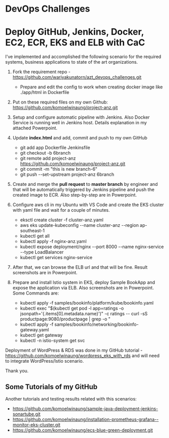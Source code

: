# DevOps Challenges
# Deploy GitHub, Jenkins, Docker, EC2, ECR, EKS and ELB with CaC

I've implemented and accomplished the following scenario for the required systems, business applications to state of the art organizations.

1. Fork the requirement repo - https://github.com/wariyakunatorn/azt_devops_challenges.git 
    - Prepare and edit the config to work when creating docker image like ./app/html in Dockerfile

2. Put on these required files on my own Github: https://github.com/komoelwinaung/project-anz.git

3. Setup and configure automatic pipeline with Jenkins. Also Docker Service is running well in Jenkins host. Details explanation in my attached Powerpoint.

4. Update **index.html** and add, commit and push to my own GitHub
    - git add app Dockerfile Jenkinsfile
    - git checkout -b 6branch
    - git remote add project-anz https://github.com/komoelwinaung/project-anz.git
    - git commit -m "this is new branch-6"
    - git push --set-upstream project-anz 6branch

5. Create and merge the **pull request** to **master branch** by engineer and that will be automatically triggered by Jenkins pipeline and push the created image to ECR. Also step-by-step are in Powerpoint.

6. Configure aws cli in my Ubuntu with VS Code and create the EKS cluster with yaml file and wait for a couple of minutes.
    - eksctl create cluster -f cluster-anz.yaml
    - aws eks update-kubeconfig --name cluster-anz --region ap-southeast-1
    - kubectl get all
    - kubectl apply -f nginx-anz.yaml
    - kubectl expose deployment/nginx --port 8000 --name nginx-service --type LoadBalancer
    - kubectl get services nginx-service
       
7. After that, we can browse the ELB url and that will be fine. Result screenshots are in Powerpoint.

8. Prepare and install Istio system in EKS, deploy Sample BookApp and expose the application via ELB. Also screenshots are in Powerpoint. Some Commands are:
    - kubectl apply -f samples/bookinfo/platform/kube/bookinfo.yaml
    - kubectl exec "$(kubectl get pod -l app=ratings -o jsonpath='{.items[0].metadata.name}')" -c ratings -- curl -sS productpage:9080/productpage | grep -o "<title>.*</title>
    - kubectl apply -f samples/bookinfo/networking/bookinfo-gateway.yaml
    - kubectl get gateway
    - kubectl -n istio-system get svc
          
Deployment of WordPress & RDS was done in my GitHub tutorial - https://github.com/komoelwinaung/wordpress_eks_with_rds and will need to integrate WordPress/Istio scenario.

Thank you.


## Some Tutorials of my GitHub

Another tutorials and testing results related with this scenarios:
 - https://github.com/komoelwinaung/sample-java-deployment-jenkins-sonartube.git 
 - https://github.com/komoelwinaung/installation-prometheus-grafana--monitor-eks-cluster.git 
 - https://github.com/komoelwinaung/ecs-blue-green-deployment.git

